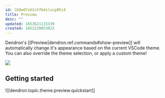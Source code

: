 ```yaml
---
id: lb9wd7z62ch7b4slscp05i4
title: Preview
desc: ""
updated: 1653621115339
created: 1652220053823
---
```


Dendron's [[Preview|dendron.ref.commands#show-preview]] will automatically
change it's appearance based on the current VSCode theme. You can also override
the theme selection, or apply a custom theme!

<a href="https://www.loom.com/share/053db1930a814d6b93a7818c15b18967">
<img style="" src="https://cdn.loom.com/sessions/thumbnails/053db1930a814d6b93a7818c15b18967-with-play.gif"> 
</a>

## Getting started

![[dendron.topic.theme.preview.quickstart]]
